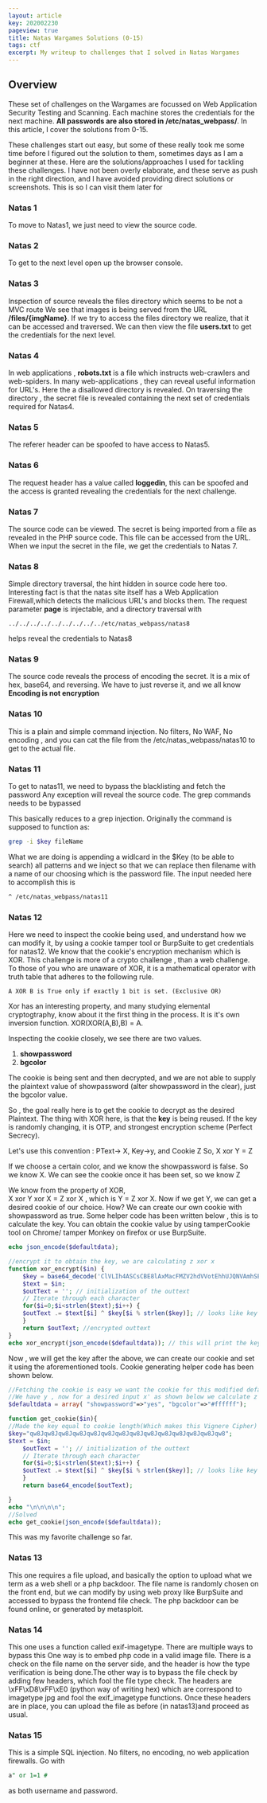 ```yaml
---
layout: article
key: 202002230
pageview: true
title: Natas Wargames Solutions (0-15)
tags: ctf
excerpt: My writeup to challenges that I solved in Natas Wargames
---
```


## Overview
These set of challenges on the Wargames are focussed on Web Application Security Testing and Scanning. Each machine stores the credentials for the next machine. **All passwords are also stored in /etc/natas_webpass/**. In this article, I cover the solutions from 0-15.

These challenges start out easy, but some of these really took me some time before I figured out the solution to them, sometimes days as I am a beginner at these.
Here are the solutions/approaches I used for tackling these challenges. I  have not been overly elaborate, and these serve as push in the right direction, and I have avoided providing direct solutions or screenshots. This is so I can visit them later for 



### Natas 1

To move to Natas1, we just need to view the source code.

### Natas 2

To get to the next level open up the browser console.

### Natas 3

Inspection of source reveals the files directory which seems to be not a MVC route
We see that images is being served from the URL **/files/{imgName}**. If we try to access the files directory we realize, that it can be accessed and traversed. We can then view the file **users.txt** to get the credentials for the next level.

### Natas 4

In web applications , **robots.txt** is a file which instructs web-crawlers and web-spiders. In many web-applications , they can reveal useful information for URL's. Here the a disallowed directory is revealed. On traversing the directory , the secret file is revealed containing the next set of credentials required for Natas4.

### Natas 5

The referer header can be spoofed to have access to Natas5.

### Natas 6

The request header has a value called **loggedin**, this can be spoofed and the access is granted revealing the credentials for the next challenge.

### Natas 7

The source code can be viewed. The secret is being imported from a file as revealed in the PHP source code. This file can be accessed from the URL. When we input the secret in the file, we get the credentials to Natas 7.

### Natas 8

Simple directory traversal, the hint hidden in source code here too.
Interesting fact is that the natas site itself has a Web Application Firewall,which detects the malicious URL's and blocks them. The request parameter **page** is injectable, and a directory traversal with 

```
../../../../../../../../../etc/natas_webpass/natas8
```

helps reveal the credentials to Natas8



### Natas 9

The source code reveals the process of encoding the secret. It is a mix of hex, base64, and reversing. We have to just reverse it, and we all know __Encoding is not encryption__



### Natas 10

This is a plain and simple command injection. No filters, No WAF, No encoding , and you can cat the file from the /etc/natas_webpass/natas10 to get to the actual file.



### Natas 11

To get to natas11, we need to bypass the blacklisting and fetch the password
Any exception will reveal the source code. The grep commands needs to be bypassed

This basically reduces to a grep injection. Originally the command is supposed to function as:

```bash
grep -i $key fileName
```

What we are doing is appending a widlcard in the $Key (to be able to search)
all patterns and we inject so that we can replace then filename with a name of our choosing which is the password file. The input needed here to accomplish this is

```bash
^ /etc/natas_webpass/natas11
```



### Natas 12

Here we need to inspect the cookie being used, and understand how we can modify it, by using a cookie tamper tool or BurpSuite to get credentials for natas12. We know that the cookie's encryption mechanism which is XOR. This challenge is more of a crypto challenge , than a web challenge.
To those of you who are unaware of XOR, it is a mathematical operator with truth table that adheres to the following rule.

```
A XOR B is True only if exactly 1 bit is set. (Exclusive OR)
```



Xor has an interesting property, and many studying elemental cryptogtraphy, know about it the first thing in the process. It is it's own inversion function.
XOR(XOR(A,B),B) = A.

Inspecting the cookie closely, we see there are two values.

1. **showpassword**
2. **bgcolor**

The cookie is being sent and then decrypted, and we are not able to supply the plaintext value of showpassword (alter showpassword in the clear), just the bgcolor value.

So , the goal really here is to get the cookie to decrypt as the desired Plaintext. The thing with XOR here, is that the **key** is being reused. If the key is randomly changing, it is OTP, and strongest encryption scheme (Perfect Secrecy).

Let's use this convention : PText-> X, Key->y, and Cookie Z
So, X xor Y = Z

If we choose a certain color, and we know the showpassword is false. So we know X. We can see the cookie once it has been set, so we know Z

We know from the property of XOR,  
X xor Y xor X = Z xor X , which is Y = Z xor X. Now if we get Y, we can get a desired cookie of our choice. How? We can create our own cookie with showpassword as true.
Some helper code has been written below , this is to calculate the key. You can obtain the cookie value by using tamperCookie tool on Chrome/ tamper Monkey on firefox or use BurpSuite.

```php
echo json_encode($defaultdata);

//encrypt it to obtain the key, we are calculating z xor x
function xor_encrypt($in) {
    $key = base64_decode('ClVLIh4ASCsCBE8lAxMacFMZV2hdVVotEhhUJQNVAmhSEV4sFxFeaAw');
    $text = $in; 
    $outText = ''; // initialization of the outtext
    // Iterate through each character
    for($i=0;$i<strlen($text);$i++) {
    $outText .= $text[$i] ^ $key[$i % strlen($key)]; // looks like key us smaller than the message length
    }
    return $outText; //encrypted outtext
}
echo xor_encrypt(json_encode($defaultdata)); // this will print the key as qw8Jqw8Jqw8Jqw8Jqw8Jqw8Jqw8Jqw8Jqw8Jqw8Jq
```



Now , we will get the key after the above, we can create our cookie and set it using the aforementioned tools. Cookie generating helper code has been shown below.

```PHP
//Fetching the cookie is easy we want the cookie for this modified default data
//We have y , now for a desired input x' as shown below we calculate z' as y+x'=z'
$defaultdata = array( "showpassword"=>"yes", "bgcolor"=>"#ffffff");

function get_cookie($in){
//Made the key equal to cookie length(Which makes this Vignere Cipher)
$key="qw8Jqw8Jqw8Jqw8Jqw8Jqw8Jqw8Jqw8Jqw8Jqw8Jqw8Jqw8Jqw8Jqw8";
$text = $in; 
    $outText = ''; // initialization of the outtext
    // Iterate through each character
    for($i=0;$i<strlen($text);$i++) {
    $outText .= $text[$i] ^ $key[$i % strlen($key)]; // looks like key us smaller than the message length
    }
    return base64_encode($outText);

}
echo "\n\n\n\n";
//Solved
echo get_cookie(json_encode($defaultdata));
```

This was my favorite challenge so far.

### Natas 13

This one requires a file upload, and basically the option to upload what we term as a web shell or a php backdoor. The file name is randomly chosen on the front end, but we can modify by using web proxy like BurpSuite and accessed to bypass the frontend file check. The php backdoor can be found online, or generated by metasploit.

### Natas 14

This one uses a function called exif-imagetype. There are multiple ways to bypass this
One way is to embed php code in a valid image file. There is a check on the file name on the server side, and the header is how the type verification is being done.The other way is to bypass the file check by adding few headers, which fool the file type check. The headers are \xFF\xD8\xFF\xE0 (python way of writing hex) which are correspond to imagetype jpg and fool the exif_imagetype functions. Once these headers are in place, you can upload the file as before (in natas13)and proceed as usual.

### Natas 15

This is a simple SQL injection. No filters, no encoding, no web application firewalls. Go with 

```sql
a" or 1=1 #
```

as both username and password.

 





